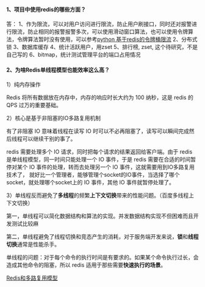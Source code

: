 #### 1、项目中使用redis的哪些方面？
答：
1、作为限流，可以对用户访问进行限流，防止用户刷接口，同时还对报警进行限流，防止相同的报警报警多次，可以使用滑动窗口算法，也可以使用令牌算法，令牌算法暂时没有使用，可以参考[python 基于redis的令牌桶限流](https://blog.csdn.net/u011519550/article/details/109246320)
2、分布式锁
3、数据库缓存
4、统计活跃用户，用zset
5、排行榜, zset, 这个待研究，不是自己写的
6、bitmap，统计测试管理平台的端口占用情况


#### 2、为啥Redis单线程模型也能效率这么高？
1）纯内存操作

Redis 将所有数据放在内存中，内存的响应时长大约为 100 纳秒，这是 redis 的 QPS 过万的重要基础。

2）核心是基于非阻塞的IO多路复用机制

有了非阻塞 IO 意味着线程在读写 IO 时可以不必再阻塞了，读写可以瞬间完成然后线程可以继续干别的事了。

redis 需要处理多个 IO 请求，同时把每个请求的结果返回给客户端。由于 redis 是单线程模型，同一时间只能处理一个 IO 事件，于是 redis 需要在合适的时间暂停对某个 IO 事件的处理，转而去处理另一个 IO 事件，这就需要用到IO多路复用技术了， 就好比一个管理者，能够管理个socket的IO事件，当选择了哪个socket，就处理哪个socket上的 IO 事件，其他 IO 事件就暂停处理了。

3）单线程反而避免了**多线程**的频繁**上下文切换**带来的性能问题。（百度多线程上下文切换）

第一，单线程可以简化数据结构和算法的实现。并发数据结构实现不但困难而且开发测试比较麻

第二，单线程避免了线程切换和竞态产生的消耗，对于服务端开发来说，**锁**和**线程切换**通常是性能杀手。

单线程的问题：对于每个命令的执行时间是有要求的。如果某个命令执行过长，会造成其他命令的阻塞，所以 redis 适用于那些需要**快速执行的场景**。

[Redis和多路复用模型](https://hogwartsrico.github.io/2020/06/24/Redis-and-Multiplexing/)